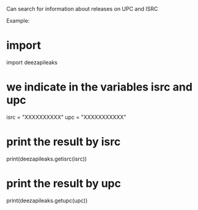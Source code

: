 Can search for information about releases on UPC and ISRC


Example:

# import
import deezapileaks

# we indicate in the variables isrc and upc
isrc = "XXXXXXXXXX"
upc = "XXXXXXXXXXX"

# print the result by isrc
print(deezapileaks.getisrc(isrc))
# print the result by upc
print(deezapileaks.getupc(upc))




